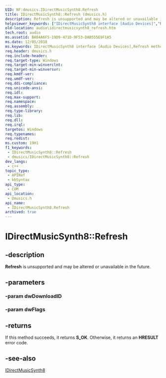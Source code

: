```yaml
---
UID: NF:dmusics.IDirectMusicSynth8.Refresh
title: IDirectMusicSynth8::Refresh (dmusics.h)
description: Refresh is unsupported and may be altered or unavailable in the future.
helpviewer_keywords: ["IDirectMusicSynth8 interface [Audio Devices]","Refresh method","IDirectMusicSynth8.Refresh","IDirectMusicSynth8::Refresh","Refresh","Refresh method [Audio Devices]","Refresh method [Audio Devices]","IDirectMusicSynth8 interface","audio.idirectmusicsynth8_refresh","dmusics/IDirectMusicSynth8::Refresh"]
old-location: audio\idirectmusicsynth8_refresh.htm
tech.root: audio
ms.assetid: BA04A6F5-19D9-471D-9F53-DAB555E9F1A5
ms.date: 12/05/2018
ms.keywords: IDirectMusicSynth8 interface [Audio Devices],Refresh method, IDirectMusicSynth8.Refresh, IDirectMusicSynth8::Refresh, Refresh, Refresh method [Audio Devices], Refresh method [Audio Devices],IDirectMusicSynth8 interface, audio.idirectmusicsynth8_refresh, dmusics/IDirectMusicSynth8::Refresh
req.header: dmusics.h
req.include-header: 
req.target-type: Windows
req.target-min-winverclnt: 
req.target-min-winversvr: 
req.kmdf-ver: 
req.umdf-ver: 
req.ddi-compliance: 
req.unicode-ansi: 
req.idl: 
req.max-support: 
req.namespace: 
req.assembly: 
req.type-library: 
req.lib: 
req.dll: 
req.irql: 
targetos: Windows
req.typenames: 
req.redist: 
ms.custom: 19H1
f1_keywords:
 - IDirectMusicSynth8::Refresh
 - dmusics/IDirectMusicSynth8::Refresh
dev_langs:
 - c++
topic_type:
 - APIRef
 - kbSyntax
api_type:
 - COM
api_location:
 - Dmusics.h
api_name:
 - IDirectMusicSynth8.Refresh
archived: true
---
```


# IDirectMusicSynth8::Refresh


## -description

<b>Refresh</b> is unsupported and may be altered or unavailable in the future.

## -parameters

### -param dwDownloadID

### -param dwFlags

## -returns

If this method succeeds, it returns <b>S_OK</b>. Otherwise, it returns an <b>HRESULT</b> error code.

## -see-also

<a href="/windows/desktop/api/dmusics/nn-dmusics-idirectmusicsynth8">IDirectMusicSynth8</a>